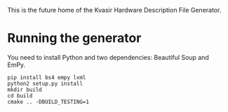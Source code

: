 This is the future home of the Kvasir Hardware Description File Generator.

# Running the generator
You need to install Python and two dependencies: Beautiful Soup and EmPy.

```
pip install bs4 empy lxml
python2 setup.py install
mkdir build
cd build
cmake .. -DBUILD_TESTING=1
```


